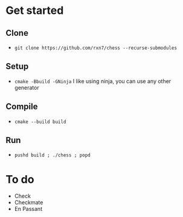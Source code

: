 # Get started
## Clone
- ```git clone https://github.com/rxn7/chess --recurse-submodules```

## Setup
- ```cmake -Bbuild -GNinja``` I like using ninja, you can use any other generator

## Compile
- ```cmake --build build```

## Run
- ```pushd build ; ./chess ; popd```

# To do
- Check
- Checkmate
- En Passant
